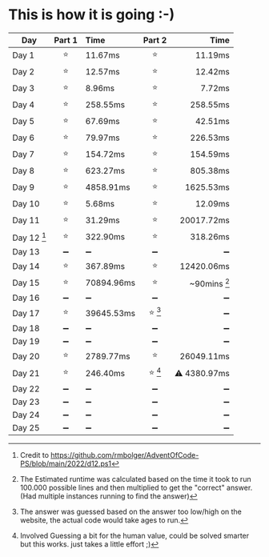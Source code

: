 # This is how it is going :-)
|**Day**|**Part 1**|**Time**|**Part 2**|**Time**|
|--|:--:|:--|:--:|--:|
|Day 1      | :star:                | 11.67ms               | :star:                | 11.19ms               |
|Day 2      | :star:                | 12.57ms               | :star:                | 12.42ms               |
|Day 3      | :star:                | 8.96ms                | :star:                | 7.72ms                |
|Day 4      | :star:                | 258.55ms              | :star:                | 258.55ms              |
|Day 5      | :star:                | 67.69ms               | :star:                | 42.51ms               |
|Day 6      | :star:                | 79.97ms               | :star:                | 226.53ms              |
|Day 7      | :star:                | 154.72ms              | :star:                | 154.59ms              |
|Day 8      | :star:                | 623.27ms              | :star:                | 805.38ms              |
|Day 9      | :star:                | 4858.91ms             | :star:                | 1625.53ms             |
|Day 10     | :star:                | 5.68ms                | :star:                | 12.09ms               |
|Day 11     | :star:                | 31.29ms               | :star:                | 20017.72ms            |
|Day 12 [^1]| :star:                | 322.90ms              | :star:                | 318.26ms              | 
|Day 13     | :heavy_minus_sign:    | :heavy_minus_sign:    | :heavy_minus_sign:    | :heavy_minus_sign:    |
|Day 14     | :star:                | 367.89ms              | :star:                | 12420.06ms            |
|Day 15     | :star:                | 70894.96ms            | :star:                | ~90mins [^2]          |
|Day 16     | :heavy_minus_sign:    | :heavy_minus_sign:    | :heavy_minus_sign:    | :heavy_minus_sign:    |
|Day 17     | :star:                | 39645.53ms            | :star: [^3]           | :heavy_minus_sign:    |
|Day 18     | :heavy_minus_sign:    | :heavy_minus_sign:    | :heavy_minus_sign:    | :heavy_minus_sign:    |
|Day 19     | :heavy_minus_sign:    | :heavy_minus_sign:    | :heavy_minus_sign:    | :heavy_minus_sign:    |
|Day 20     | :star:                | 2789.77ms             | :star:                | 26049.11ms            |
|Day 21     | :star:                | 246.40ms              | :star: [^4]           | :warning: 4380.97ms   |
|Day 22     | :heavy_minus_sign:    | :heavy_minus_sign:    | :heavy_minus_sign:    | :heavy_minus_sign:    |
|Day 23     | :heavy_minus_sign:    | :heavy_minus_sign:    | :heavy_minus_sign:    | :heavy_minus_sign:    |
|Day 24     | :heavy_minus_sign:    | :heavy_minus_sign:    | :heavy_minus_sign:    | :heavy_minus_sign:    |
|Day 25     | :heavy_minus_sign:    | :heavy_minus_sign:    | :heavy_minus_sign:    | :heavy_minus_sign:    |

[^1]: Credit to https://github.com/rmbolger/AdventOfCode-PS/blob/main/2022/d12.ps1
[^2]: The Estimated runtime was calculated based on the time it took to run 100.000 possible lines and then multiplied to get the "correct" answer. (Had multiple instances running to find the answer)
[^3]: The answer was guessed based on the answer too low/high on the website, the actual code would take ages to run.
[^4]: Involved Guessing a bit for the human value, could be solved smarter but this works. just takes a little effort ;)